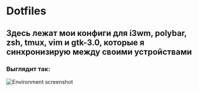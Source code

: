 # Dotfiles
## Здесь лежат мои конфиги для i3wm, polybar, zsh, tmux, vim и gtk-3.0, которые я синхронизирую между своими устройствами
### Выглядит так:
![Environment screenshot](https://github.com/timickb/dotfiles/view.png)
